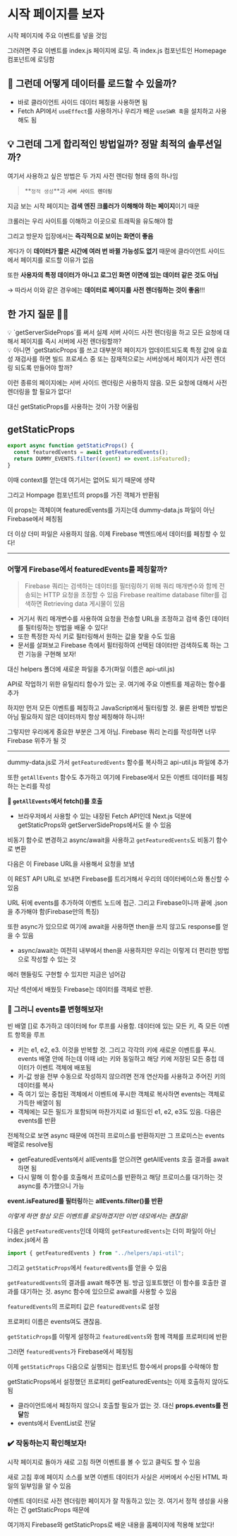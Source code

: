 # 시작 페이지를 보자

시작 페이지에 주요 이벤트를 넣을 것임

그러려면 주요 이벤트를 index.js 페이지에 로딩. 즉 index.js 컴포넌트인 Homepage 컴포넌트에 로딩함

## 📌 그런데 어떻게 데이터를 로드할 수 있을까?

- 바로 클라이언트 사이드 데이터 페칭을 사용하면 됨
- Fetch API에서 `useEffect`를 사용하거나 우리가 배운 `useSWR 훅`을 설치하고 사용해도 됨

## 💡 그런데 그게 합리적인 방법일까? 정말 최적의 솔루션일까?

여기서 사용하고 싶은 방법은 두 가지 사전 렌더링 형태 중의 하나임

> **`정적 생성`**과 **`서버 사이드 렌더링`**

지금 보는 시작 페이지는 **검색 엔진 크롤러가 이해해야 하는 페이지**이기 때문

크롤러는 우리 사이트를 이해하고 이곳으로 트래픽을 유도해야 함

그리고 방문자 입장에서는 **즉각적으로 보이는 화면이 좋음**

게다가 이 **데이터가 짧은 시간에 여러 번 바뀔 가능성도 없기** 때문에 클라이언트 사이드에서 페이지를 로드할 이유가 없음

또한 **사용자의 특정 데이터가 아니고 로그인 화면 이면에 있는 데이터 같은 것도 아님**

→ 따라서 이와 같은 경우에는 **데이터로 페이지를 사전 렌더링하는 것이 좋음**!!!

## 한 가지 질문 🙋‍♀️

<aside>
💡 `getServerSideProps`를 써서 실제 서버 사이드 사전 렌더링을 하고 모든 요청에 대해서 페이지를 즉시 서버에 사전 렌더링할까?

</aside>

<aside>
💡 아니면 `getStaticProps`를 쓰고 대부분의 페이지가 업데이트되도록 특정 값에 유효성 재검사를 하면 빌드 프로세스 중 또는 잠재적으로는 서버상에서 페이지가 사전 렌더링 되도록 만들어야 할까?

</aside>

이런 종류의 페이지에는 서버 사이드 렌더링은 사용하지 않음. 모든 요청에 대해서 사전 렌더링을 할 필요가 없다!

대신 getStaticProps를 사용하는 것이 가장 어울림

## getStaticProps

```jsx
export async function getStaticProps() {
  const featuredEvents = await getFeaturedEvents();
  return DUMMY_EVENTS.filter((event) => event.isFeatured);
}
```

이때 context를 얻는데 여기서는 없어도 되기 때문에 생략

그리고 Hompage 컴포넌트의 props를 가진 객체가 반환됨

이 props는 객체이며 featuredEvents를 가지는데 dummy-data.js 파일이 아닌 Firebase에서 페칭됨

더 이상 더미 파일은 사용하지 않음. 이제 Firebase 백엔드에서 데이터를 페칭할 수 있다!

---

### 어떻게 Firebase에서 featuredEvents를 페칭할까?

> Firebase 쿼리는 검색하는 데이터를 필터링하기 위해 쿼리 매개변수와 함께 전송되는 HTTP 요청을 조정할 수 있음
> Firebase realtime database filter를 검색하면 Retrieving data 게시물이 있음

- 거기서 쿼리 매개변수를 사용하여 요청을 전송할 URL을 조정하고 검색 중인 데이터를 필터링하는 방법을 배울 수 있다!
- 또한 특정한 자식 키로 필터링해서 원하는 값을 찾을 수도 있음
- 문서를 살펴보고 Firebase 측에서 필터링하여 선택된 데이터만 검색하도록 하는 그런 기능을 구현해 보자!
  >

대신 helpers 폴더에 새로운 파일을 추가(파일 이름은 api-util.js)

API로 작업하기 위한 유틸리티 함수가 있는 곳. 여기에 주요 이벤트를 제공하는 함수를 추가

하지만 먼저 모든 이벤트를 페칭하고 JavaScript에서 필터링할 것. 물론 완벽한 방법은 아님 필요하지 않은 데이터까지 항상 페칭해야 하니까!

그렇지만 우리에게 중요한 부분은 그게 아님. Firebase 쿼리 논리를 작성하면 너무 Firebase 위주가 될 것

---

dummy-data.js로 가서 `getFeaturedEvents` 함수를 복사하고 api-util.js 파일에 추가

또한 `getAllEvents` 함수도 추가하고 여기에 Firebase에서 모든 이벤트 데이터를 페칭하는 논리를 작성

**📎 `getAllEvents`에서 fetch()를 호출**

- 브라우저에서 사용할 수 있는 내장된 Fetch API인데 Next.js 덕분에 getStaticProps와 getServerSideProps에서도 쓸 수 있음

비동기 함수로 변경하고 async/await을 사용하고 `getFeaturedEvents`도 비동기 함수로 변환

다음은 이 Firebase URL을 사용해서 요청을 보냄

이 REST API URL로 보내면 Firebase를 트리거해서 우리의 데이터베이스와 통신할 수 있음

URL 뒤에 events를 추가하여 이벤트 노드에 접근. 그리고 Firebase이니까 끝에 .json을 추가해야 함(Firebase만의 특징)

또한 async가 있으므로 여기에 await을 사용하면 then을 쓰지 않고도 response를 얻을 수 있음

- async/await는 여전히 내부에서 then을 사용하지만 우리는 이렇게 더 편리한 방법으로 작성할 수 있는 것

에러 핸들링도 구현할 수 있지만 지금은 넘어감

지난 섹션에서 배웠듯 Firebase는 데이터를 객체로 반환.

### **📌 그러니 events를 변형해보자!**

빈 배열 []로 추가하고 데이터에 for 루프를 사용함. 데이터에 있는 모든 키, 즉 모든 이벤트 항목을 루프

- 키는 e1, e2, e3. 이것을 반복할 것. 그리고 각각의 키에 새로운 이벤트를 푸시. events 배열 안에 하는데 이때 id는 키와 동일하고 해당 키에 저장된 모든 중첩 데이터가 이벤트 객체에 배포됨
- 키-값 쌍을 전부 수동으로 작성하지 않으려면 전개 연산자를 사용하고 주어진 키의 데이터를 복사
- 즉 여기 있는 중첩된 객체에서 이벤트에 푸시한 객체로 복사하면 events는 객체로 가득한 배열이 됨
- 객체에는 모든 필드가 포함되며 마찬가지로 id 필드인 e1, e2, e3도 있음. 다음은 events를 반환

전체적으로 보면 async 때문에 여전히 프로미스를 반환하지만 그 프로미스는 events 배열로 resolve됨

- getFeaturedEvents에서 allEvents를 얻으려면 getAllEvents 호출 결과를 await 하면 됨
- 다시 말해 이 함수를 호출해서 프로미스를 반환하고 해당 프로미스를 대기하는 것 async를 추가했으니 가능

**event.isFeatured를 필터링**하는 **allEvents.filter()를 반환**

_이렇게 하면 항상 모든 이벤트를 로딩하겠지만 이번 데모에서는 괜찮음!_

다음은 `getFeaturedEvents`인데 이때의 `getFeaturedEvents`는 더미 파일이 아닌 index.js에서 씀

```jsx
import { getFeaturedEvents } from "../helpers/api-util";
```

그리고 `getStaticProps`에서 `featuredEvents`를 얻을 수 있음

`getFeaturedEvents`의 결과를 await 해주면 됨. 방금 임포트했던 이 함수를 호출한 결과를 대기하는 것. async 함수에 있으므로 await를 사용할 수 있음

`featuredEvents`의 프로퍼티 값은 `featuredEvents`로 설정

프로퍼티 이름은 events여도 괜찮음.

`getStaticProps`를 이렇게 설정하고 `featuredEvents`와 함께 객체를 프로퍼티에 반환

그러면 `featuredEvents`가 Firebase에서 페칭됨

이제 `getStaticProps` 다음으로 실행되는 컴포넌트 함수에서 props를 수락해야 함

getStaticProps에서 설정했던 프로퍼티 getFeaturedEvents는 이제 호출하지 않아도 됨

- 클라이언트에서 페칭하지 않으니 호출할 필요가 없는 것. 대신 **props.events를 전달**함
- events에서 EventList로 전달

### ✔️ 작동하는지 확인해보자!

시작 페이지로 돌아가 새로 고침 하면 이벤트를 볼 수 있고 클릭도 할 수 있음

새로 고침 후에 페이지 소스를 보면 이벤트 데이터가 사실은 서버에서 수신된 HTML 파일의 일부임을 알 수 있음

이벤트 데이터로 사전 렌더링한 페이지가 잘 작동하고 있는 것. 여기서 정적 생성을 사용하는 건 getStaticProps 때문에

여기까지 Firebase와 getStaticProps로 배운 내용을 홈페이지에 적용해 보았다!
